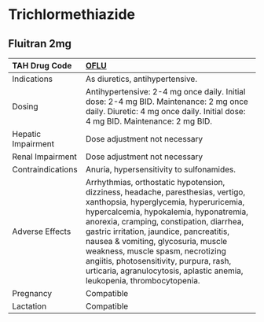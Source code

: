 # Trichlormethiazide

## Fluitran 2mg

| TAH Drug Code      | [OFLU](https://www.tahsda.org.tw/drugs/hissearch.php?drug_code=OFLU)                                                                                                                                                                                                                                                                                                                                                                                          |
|:-------------------|:--------------------------------------------------------------------------------------------------------------------------------------------------------------------------------------------------------------------------------------------------------------------------------------------------------------------------------------------------------------------------------------------------------------------------------------------------------------|
| Indications        | As diuretics, antihypertensive.                                                                                                                                                                                                                                                                                                                                                                                                                               |
| Dosing             | Antihypertensive: 2-4 mg once daily. Initial dose: 2-4 mg BID. Maintenance: 2 mg once daily. Diuretic: 4 mg once daily. Initial dose: 4 mg BID. Maintenance: 2 mg BID.                                                                                                                                                                                                                                                                                        |
| Hepatic Impairment | Dose adjustment not necessary                                                                                                                                                                                                                                                                                                                                                                                                                                 |
| Renal Impairment   | Dose adjustment not necessary                                                                                                                                                                                                                                                                                                                                                                                                                                 |
| Contraindications  | Anuria, hypersensitivity to sulfonamides.                                                                                                                                                                                                                                                                                                                                                                                                                     |
| Adverse Effects    | Arrhythmias, orthostatic hypotension, dizziness, headache, paresthesias, vertigo, xanthopsia, hyperglycemia, hyperuricemia, hypercalcemia, hypokalemia, hyponatremia, anorexia, cramping, constipation, diarrhea, gastric irritation, jaundice, pancreatitis, nausea & vomiting, glycosuria, muscle weakness, muscle spasm, necrotizing angiitis, photosensitivity, purpura, rash, urticaria, agranulocytosis, aplastic anemia, leukopenia, thrombocytopenia. |
| Pregnancy          | Compatible                                                                                                                                                                                                                                                                                                                                                                                                                                                    |
| Lactation          | Compatible                                                                                                                                                                                                                                                                                                                                                                                                                                                    |

